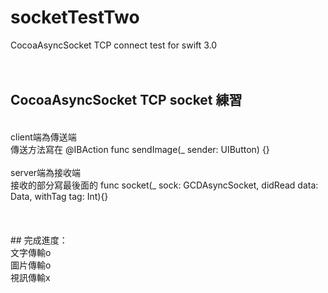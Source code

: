 # socketTestTwo<br />
CocoaAsyncSocket  TCP connect test  for swift 3.0<br />
<br />
<br />
## CocoaAsyncSocket TCP socket 練習<br />
<br />
client端為傳送端<br />
傳送方法寫在    @IBAction func sendImage(_ sender: UIButton) {}<br />
<br />
server端為接收端<br />
接收的部分寫最後面的  func socket(_ sock: GCDAsyncSocket, didRead data: Data, withTag tag: Int){}<br />
<br />
<br />
<br />
## 完成進度：<br />
文字傳輸o   <br />
圖片傳輸o   <br />
視訊傳輸x

